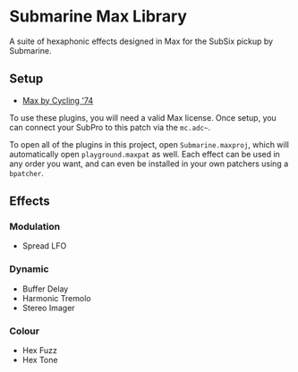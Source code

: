 # Submarine Max Library

A suite of hexaphonic effects designed in Max for the SubSix pickup by Submarine.

## Setup

-	[Max by Cycling '74](https://cycling74.com/shop/max)

To use these plugins, you will need a valid Max license. Once setup, you can connect your SubPro to this patch via the `mc.adc~`. 

To open all of the plugins in this project, open `Submarine.maxproj`, which will automatically open `playground.maxpat` as well. Each effect can be used in any order you want, and can even be installed in your own patchers using a `bpatcher`.

## Effects

### Modulation
- 	Spread LFO

### Dynamic
-	Buffer Delay
-	Harmonic Tremolo
-	Stereo Imager

### Colour
-	Hex Fuzz
-	Hex Tone
